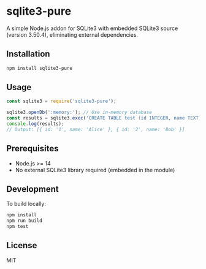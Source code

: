 # sqlite3-pure

A simple Node.js addon for SQLite3 with embedded SQLite3 source (version 3.50.4), eliminating external dependencies.

## Installation

```bash
npm install sqlite3-pure
```

## Usage

```javascript
const sqlite3 = require('sqlite3-pure');

sqlite3.openDb(':memory:'); // Use in-memory database
const results = sqlite3.exec('CREATE TABLE test (id INTEGER, name TEXT); INSERT INTO test VALUES (1, "Alice"), (2, "Bob"); SELECT * FROM test;');
console.log(results);
// Output: [{ id: '1', name: 'Alice' }, { id: '2', name: 'Bob' }]
```

## Prerequisites

- Node.js >= 14
- No external SQLite3 library required (embedded in the module)

## Development

To build locally:

```bash
npm install
npm run build
npm test
```

## License

MIT